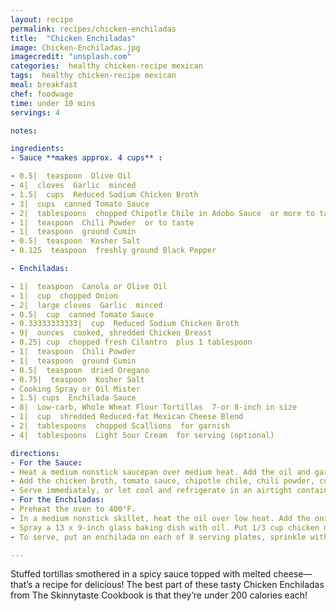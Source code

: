 ```yaml
---
layout: recipe
permalink: recipes/chicken-enchiladas
title:  "Chicken Enchiladas"
image: Chicken-Enchiladas.jpg
imagecredit: "unsplash.com"
categories:  healthy chicken-recipe mexican
tags:  healthy chicken-recipe mexican
meal: breakfast
chef: foodwage
time: under 10 mins
servings: 4

notes:

ingredients:
- Sauce **makes approx. 4 cups** :

- 0.5|  teaspoon  Olive Oil
- 4|  cloves  Garlic  minced
- 1.5|  cups  Reduced Sodium Chicken Broth
- 3|  cups  canned Tomato Sauce
- 2|  tablespoons  chopped Chipotle Chile in Adobo Sauce  or more to taste
- 1|  teaspoon  Chili Powder  or to taste
- 1|  teaspoon  ground Cumin
- 0.5|  teaspoon  Kosher Salt
- 0.125  teaspoon  freshly ground Black Pepper

- Enchiladas:

- 1|  teaspoon  Canola or Olive Oil
- 1|  cup  chopped Onion
- 2|  large cloves  Garlic  minced
- 0.5|  cup  canned Tomato Sauce
- 0.33333333333|  cup  Reduced Sodium Chicken Broth
- 9|  ounces  cooked, shredded Chicken Breast
- 0.25| cup  chopped fresh Cilantro  plus 1 tablespoon
- 1|  teaspoon  Chili Powder
- 1|  teaspoon  ground Cumin
- 0.5|  teaspoon  dried Oregano
- 0.75|  teaspoon  Kosher Salt
- Cooking Spray or Oil Mister
- 1.5| cups  Enchilada Sauce
- 8|  Low-carb, Whole Wheat Flour Tortillas  7-or 8-inch in size
- 1|  cup  shredded Reduced-fat Mexican Cheese Blend
- 2|  tablespoons  chopped Scallions  for garnish
- 4|  tablespoons  Light Sour Cream  for serving (optional)

directions:
- For the Sauce:
- Heat a medium nonstick saucepan over medium heat. Add the oil and garlic and cook, stirring, until golden, about 1 to 1.5 minutes.
- Add the chicken broth, tomato sauce, chipotle chile, chili powder, cumin, salt, and black pepper. Bring to a boil, reduce the heat to low, and simmer until the flavors blend, 7 to 10 minutes.
- Serve immediately, or let cool and refrigerate in an airtight container for up to 3 days, or keep frozen for up to 3 months.
- For the Enchiladas:
- Preheat the oven to 400°F.
- In a medium nonstick skillet, heat the oil over low heat. Add the onion and garlic and cook, stirring, until soft, about 2 minutes. Add the tomato sauce, chicken broth, cooked chicken, 1/4 cup of the cilantro, the chili powder, cumin, oregano, and salt. Simmer until the flavors blend and the sauce reduces, 4 to 5 minutes. Remove the pan from the heat.
- Spray a 13 x 9-inch glass baking dish with oil. Put 1/3 cup chicken mixture into each tortilla, roll them up, and place seam side down in the baking dish. Top with the enchilada sauce, then sprinkle the top with the cheese. Cover the dish with foil, being careful it does not touch the cheese. Bake until hot and the cheese is melted, 20 to 25 minutes.
- To serve, put an enchilada on each of 8 serving plates, sprinkle with the scallions and the remaining 1 tablespoon cilantro, and serve with light sour cream on the side, if desired. 

---
```


Stuffed tortillas smothered in a spicy sauce topped with melted cheese—that’s a recipe for delicious! The best part of these tasty Chicken Enchiladas from The Skinnytaste Cookbook is that they’re under 200 calories each!